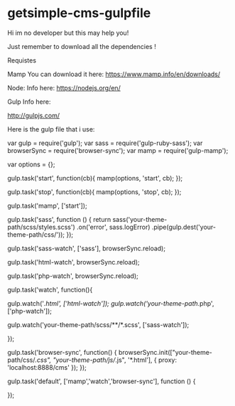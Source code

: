 # getsimple-cms-gulpfile

Hi im no developer but this may help you!

Just remember to download all the dependencies !

Requistes

Mamp 
You can download it here:
https://www.mamp.info/en/downloads/

Node: 
Info here: 
https://nodejs.org/en/

Gulp 
Info here:

http://gulpjs.com/


Here is the gulp file that i use:

var gulp = require('gulp');
var sass = require('gulp-ruby-sass');
var browserSync = require('browser-sync');
var mamp = require('gulp-mamp');

var options = {};

gulp.task('start', function(cb){
    mamp(options, 'start', cb);
});

gulp.task('stop', function(cb){
    mamp(options, 'stop', cb);
});

gulp.task('mamp', ['start']);


gulp.task('sass', function () {
  return sass('your-theme-path/scss/styles.scss')
    .on('error', sass.logError)
    .pipe(gulp.dest('your-theme-path/css/'));
});

gulp.task('sass-watch', ['sass'], browserSync.reload);

gulp.task('html-watch', browserSync.reload);

gulp.task('php-watch', browserSync.reload);




gulp.task('watch', function(){

  gulp.watch('*.html', ['html-watch']);
  gulp.watch('your-theme-path*.php', ['php-watch']);


  gulp.watch('your-theme-path/scss/**/*.scss', ['sass-watch']);


});



gulp.task('browser-sync', function() {
    browserSync.init(["your-theme-path/css/*.css", "your-theme-path/js/*.js", '*.html'], {
        proxy: 'localhost:8888/cms'
    });
});

gulp.task('default', ['mamp','watch','browser-sync'], function () {


});

